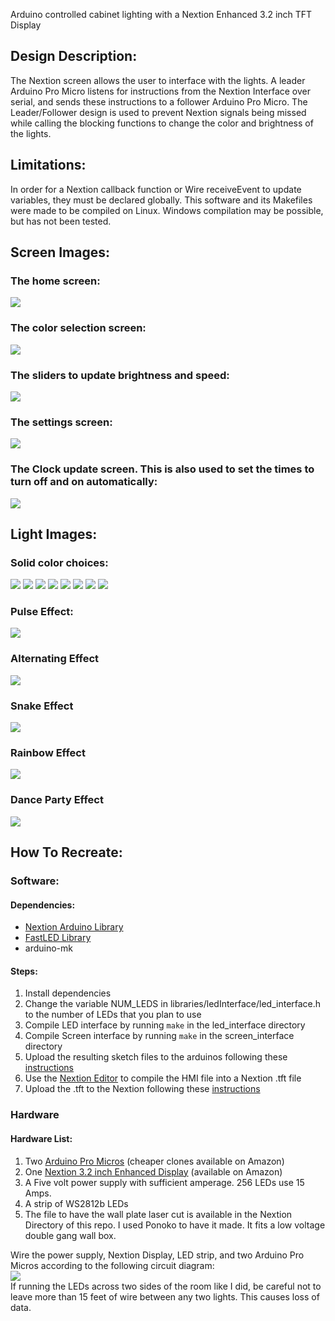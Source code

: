 Arduino controlled cabinet lighting with a Nextion Enhanced 3.2 inch TFT Display

## Design Description:

The Nextion screen allows the user to interface with the lights. A leader Arduino Pro Micro listens for instructions from the Nextion Interface over serial, and sends these instructions to a follower Arduino Pro Micro. The Leader/Follower design is used to prevent Nextion signals being missed while calling the blocking functions to change the color and brightness of the lights.

## Limitations:
In order for a Nextion callback function or Wire receiveEvent to update variables, they must be declared globally. This software and its Makefiles were made to be compiled on Linux. Windows compilation may be possible, but has not been tested.

## Screen Images:  
### The home screen:
![](https://imgur.com/g3xNJNB.jpg)  
### The color selection screen:
![](https://imgur.com/DqQiqbl.jpg)
### The sliders to update brightness and speed:
![](https://imgur.com/NN62oMc.jpg)
### The settings screen:
![](https://imgur.com/PV3pKLu.jpg)
### The Clock update screen. This is also used to set the times to turn off and on automatically:
![](https://imgur.com/fFX4if3.jpg)  

## Light Images:
### Solid color choices:
![](https://imgur.com/GQHbBjE.jpg)
![](https://imgur.com/pAfZUNj.jpg)
![](https://imgur.com/WPkfoqP.jpg)
![](https://imgur.com/Iu7Ayx7.jpg)
![](https://imgur.com/XyIGFUx.jpg)
![](https://imgur.com/LpxenCV.jpg)
![](https://imgur.com/Vy53HG7.jpg)
![](https://imgur.com/F3ouQmn.jpg)
### Pulse Effect:
![](https://imgur.com/Kig4Fbj.gif)
### Alternating Effect
![](https://imgur.com/s1GE6zj.gif)
### Snake Effect
![](https://imgur.com/RDVmpQt.gif)
### Rainbow Effect
![](https://imgur.com/sl5Ig2u.gif)
### Dance Party Effect
![](https://imgur.com/AlfyOWI.gif)

## How To Recreate:
### Software:
#### Dependencies:
* [Nextion Arduino Library](https://nextion.tech/resources/download/libraries/)
* [FastLED Library](https://github.com/FastLED/FastLED/releases)
* arduino-mk

#### Steps:
1. Install dependencies
2. Change the variable NUM_LEDS in libraries/ledInterface/led_interface.h to the number of LEDs that you plan to use
3. Compile LED interface by running `make` in the led_interface directory
4. Compile Screen interface by running `make` in the screen_interface directory
5. Upload the resulting sketch files to the arduinos following these [instructions](https://www.dummies.com/computers/arduino/how-to-upload-a-sketch-to-an-arduino/)
6. Use the [Nextion Editor](https://nextion.tech/nextion-editor/) to compile the HMI file into a Nextion .tft file
7. Upload the .tft to the Nextion following these [instructions](https://nextion.tech/faq-items/using-nextion-microsd/)

### Hardware
#### Hardware List:
1. Two [Arduino Pro Micros](https://www.sparkfun.com/products/12640) (cheaper clones available on Amazon)
2. One [Nextion 3.2 inch Enhanced Display](https://nextion.tech/datasheets/nx4024k032/) (available on Amazon)
3. A Five volt power supply with sufficient amperage. 256 LEDs use 15 Amps.
4. A strip of WS2812b LEDs
5. The file to have the wall plate laser cut is available in the Nextion Directory of this repo. I used Ponoko to have it made. It fits a low voltage double gang wall box.

Wire the power supply, Nextion Display, LED strip, and two Arduino Pro Micros according to the following circuit diagram:  
![](https://imgur.com/bCpbyhI.png)  
If running the LEDs across two sides of the room like I did, be careful not to leave more than 15 feet of wire between any two lights. This causes loss of data.  
